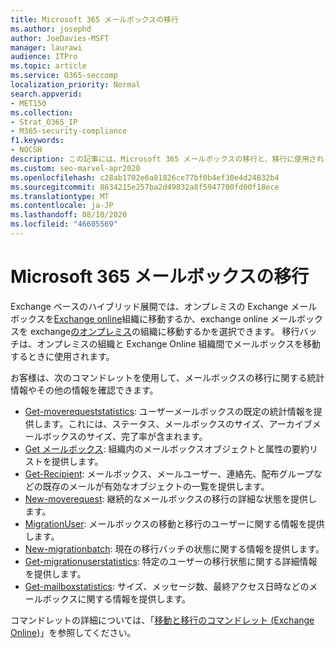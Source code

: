 ```yaml
---
title: Microsoft 365 メールボックスの移行
ms.author: josephd
author: JoeDavies-MSFT
manager: laurawi
audience: ITPro
ms.topic: article
ms.service: O365-seccomp
localization_priority: Normal
search.appverid:
- MET150
ms.collection:
- Strat_O365_IP
- M365-security-compliance
f1.keywords:
- NOCSH
description: この記事には、Microsoft 365 メールボックスの移行と、移行に使用されるコマンドレットの一覧についての簡単な概要が記載されています。
ms.custom: seo-marvel-apr2020
ms.openlocfilehash: c28ab1702e6a81826ce77bf0b4ef30e4d24832b4
ms.sourcegitcommit: 8634215e257ba2d49832a8f5947700fd00f18ece
ms.translationtype: MT
ms.contentlocale: ja-JP
ms.lasthandoff: 08/10/2020
ms.locfileid: "46605569"
---
```

# <a name="microsoft-365-mailbox-migrations"></a>Microsoft 365 メールボックスの移行

Exchange ベースのハイブリッド展開では、オンプレミスの Exchange メールボックスを[Exchange online](https://docs.microsoft.com/Exchange/exchange-online)組織に移動するか、exchange online メールボックスを exchange[のオンプレミス](https://docs.microsoft.com/Exchange/exchange-server)の組織に移動するかを選択できます。 移行バッチは、オンプレミスの組織と Exchange Online 組織間でメールボックスを移動するときに使用されます。

お客様は、次のコマンドレットを使用して、メールボックスの移行に関する統計情報やその他の情報を確認できます。

- [Get-moverequeststatistics](https://docs.microsoft.com/powershell/module/exchange/move-and-migration/Get-MoveRequestStatistics?view=exchange-ps): ユーザーメールボックスの既定の統計情報を提供します。これには、ステータス、メールボックスのサイズ、アーカイブメールボックスのサイズ、完了率が含まれます。
- [Get メールボックス](https://docs.microsoft.com/powershell/module/exchange/mailboxes/Get-Mailbox?view=exchange-ps
): 組織内のメールボックスオブジェクトと属性の要約リストを提供します。
- [Get-Recipient](https://docs.microsoft.com/powershell/module/exchange/users-and-groups/Get-Recipient?view=exchange-ps): メールボックス、メールユーザー、連絡先、配布グループなどの既存のメールが有効なオブジェクトの一覧を提供します。
- [New-moverequest](https://docs.microsoft.com/powershell/module/exchange/move-and-migration/Get-MoveRequest?view=exchange-ps): 継続的なメールボックスの移行の詳細な状態を提供します。
- [MigrationUser](https://docs.microsoft.com/powershell/module/exchange/move-and-migration/Get-MigrationUser?view=exchange-ps): メールボックスの移動と移行のユーザーに関する情報を提供します。
- [New-migrationbatch](https://docs.microsoft.com/powershell/module/exchange/move-and-migration/Get-MigrationBatch?view=exchange-ps): 現在の移行バッチの状態に関する情報を提供します。
- [Get-migrationuserstatistics](https://docs.microsoft.com/powershell/module/exchange/move-and-migration/Get-MigrationUserStatistics?view=exchange-ps): 特定のユーザーの移行状態に関する詳細情報を提供します。
- [Get-mailboxstatistics](https://docs.microsoft.com/powershell/module/exchange/mailboxes/Get-MailboxStatistics?view=exchange-ps): サイズ、メッセージ数、最終アクセス日時などのメールボックスに関する情報を提供します。

コマンドレットの詳細については、「[移動と移行のコマンドレット (Exchange Online](https://docs.microsoft.com/powershell/exchange/exchange-online/exchange-online-powershell?view=exchange-ps))」を参照してください。
